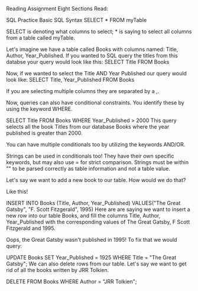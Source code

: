 Reading Assignment Eight
Sections Read:

SQL Practice
Basic SQL Syntax
SELECT * FROM myTable

SELECT is denoting what columns to select; * is saying to select all columns from a table called myTable.

Let's imagine we have a table called Books with columns named: Title, Author, Year_Published. If you wanted to SQL query the titles from this databse your query would look like this: SELECT Title FROM Books

Now, if we wanted to select the Title AND Year Published our query would look like: SELECT Title, Year_Published FROM Books

If you are selecting multiple columns they are separated by a ,.

Now, queries can also have conditional constraints. You identify these by using the keyword WHERE.

SELECT Title FROM Books
WHERE Year_Published > 2000
This query selects all the book Titles from our database Books where the year published is greater than 2000.

You can have multiple conditionals too by utilizing the keywords AND/OR.

Strings can be used in conditionals too! They have their own specific keywords, but may also use = for strict comparison. Strings must be within "" to be parsed correctly as table information and not a table value.

Let's say we want to add a new book to our table. How would we do that?

Like this!

INSERT INTO Books
(Title, Author, Year_Published)
VALUES("The Great Gatsby", "F. Scott Fitzgerald", 1995)
Here are are saying we want to insert a new row into our table Books, and fill the columns Title, Author, Year_Published with the corresponding values of The Great Gatsby, F Scott Fitzgerald and 1995.

Oops, the Great Gatsby wasn't published in 1995! To fix that we would query:

UPDATE Books
SET Year_Published = 1925
WHERE Title = "The Great Gatsby";
We can also delete rows from our table. Let's say we want to get rid of all the books written by JRR Tolkien.

DELETE FROM Books
WHERE Author = "JRR Tolkien";